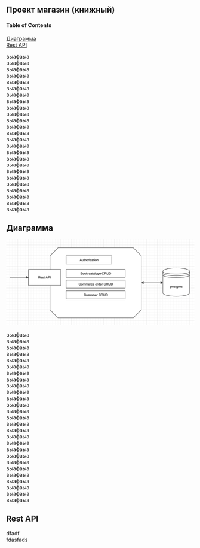 ## Проект магазин (книжный)

#### Table of Contents  
[Диаграмма](#диаграмма)  
[Rest API](#rest-api)  



выафаыа  
выафаыа  
выафаыа  
выафаыа  
выафаыа  
выафаыа  
выафаыа  
выафаыа  
выафаыа  
выафаыа  
выафаыа  
выафаыа  
выафаыа  
выафаыа  
выафаыа  
выафаыа  
выафаыа  
выафаыа  
выафаыа  
выафаыа  
выафаыа  
выафаыа  
выафаыа  
выафаыа  
выафаыа  

## Диаграмма

![Alt text](pictures/diagram1.png?raw=true "Title")





выафаыа  
выафаыа  
выафаыа  
выафаыа  
выафаыа  
выафаыа  
выафаыа  
выафаыа  
выафаыа  
выафаыа  
выафаыа  
выафаыа  
выафаыа  
выафаыа  
выафаыа  
выафаыа  
выафаыа  
выафаыа  
выафаыа  
выафаыа  
выафаыа  
выафаыа  
выафаыа  
выафаыа  
выафаыа  
выафаыа  
выафаыа  

## Rest API

dfadf  
fdasfads  


